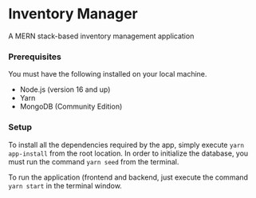 # Inventory Manager
A MERN stack-based inventory management application 

### Prerequisites
You must have the following installed on your local machine.
- Node.js (version 16 and up)
- Yarn
- MongoDB (Community Edition)

### Setup
To install all the dependencies required by the app, simply execute `yarn app-install` from the root location.  In order to initialize the database, you must run the command `yarn seed` from the terminal.

To run the application (frontend and backend, just execute the command `yarn start` in the terminal window.
